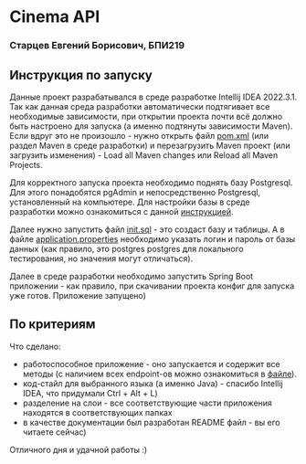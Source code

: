 # Cinema API

### Старцев Евгений Борисович, БПИ219

## Инструкция по запуску

Данные проект разрабатывался в среде разработке Intellij IDEA 2022.3.1. Так как данная среда разработки автоматически
подтягивает все необходимые зависимости, при открытии проекта почти всё должно быть настроено для запуска (а именно
подтянуты зависимости Maven). Если вдруг это не произошло - нужно открыть файл [pom.xml](pom.xml) (или раздел Maven в
среде разработки) и перезагрузить Maven проект (или загрузить изменения) - Load all Maven changes или Reload all Maven
Projects.

Для корректного запуска проекта необходимо поднять базу Postgresql. Для этого понадобятся pgAdmin и непосредственно
Postgresql, установленный на компьютере. Для настройки базы в среде разработки можно ознакомиться с данной
[инструкцией](https://www.jetbrains.com/help/idea/postgresql.html).

Далее нужно запустить файл [init.sql](sql/init.sql) - это создаст базу и таблицы.
А в файле [application.properties](src/main/resources/application.properties) необходимо указать логин и пароль от базы
данных (как правило, это postgres postgres для локального тестирования, но значения могут отличаться).

Далее в среде разработки необходимо запустить Spring Boot приложении - как правило, при скачивании проекта конфиг для
запуска уже готов. Приложение запущено)

## По критериям

Что сделано:

- работоспособное приложение - оно запускается и содержит все методы (с наличием всех endpoint-ов можно ознакомиться
  в [файле](src/main/java/hse/startsev/cinema/controller/CinemaController.java)).
- код-стайл для выбранного языка (а именно Java) - спасибо Intellij IDEA, что придумали Ctrl + Alt + L)
- разделение на слои - все соответствующие части приложения находятся в соответствующих папках
- в качестве документации был разработан README файл - вы его читаете сейчас)

Отличного дня и удачной работы :)